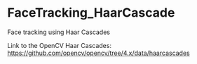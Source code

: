 # FaceTracking_HaarCascade
Face tracking using Haar Cascades

Link to the OpenCV Haar Cascades: https://github.com/opencv/opencv/tree/4.x/data/haarcascades
